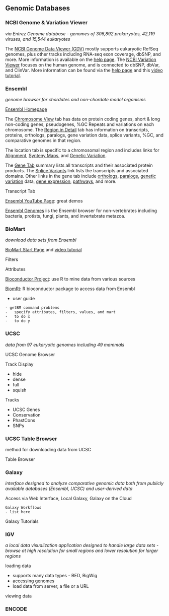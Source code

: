 ## Genomic Databases
### NCBI Genome & Variation Viewer
_via Entrez Genome database - genomes of 306,892 prokaryotes, 42,119 viruses, and 15,544 eukaryotes_

The [NCBI Genome Data Viewer (GDV)](https://www.ncbi.nlm.nih.gov/genome/gdv/) mostly supports eukaryotic RefSeq genomes, plus other tracks including RNA-seq exon coverage, dbSNP, and more. More information is available on the [help page](https://www.ncbi.nlm.nih.gov/genome/gdv/browser/help/). The [NCBI Variation Viewer](https://www.ncbi.nlm.nih.gov/variation/view/) focuses on the human genome, and is connected to dbSNP, dbVar, and ClinVar. More information can be found via the [help page](https://www.ncbi.nlm.nih.gov/variation/view/help/) and this [video tutorial](https://www.youtube.com/watch?v=rnWZ9MFBwUM&ab_channel=TheNationalLibraryofMedicine).

### Ensembl
_genome browser for chordates and non-chordate model organisms_

[Ensembl Homepage](http://uswest.ensembl.org/index.html)

The [Chromosome View](http://uswest.ensembl.org/Homo_sapiens/Location/Chromosome?r=11) tab has data on protein coding genes, short & long non-coding genes, pseudogenes, %GC Repeats and variations on each chromosome. The [Region in Detail](http://uswest.ensembl.org/Homo_sapiens/Location/View?db=core;g=ENSG00000244734;r=11:5225386-5229473) tab has information on transcripts, proteins, orthologs, paralogs, gene variation data, splice variants, %GC, and comparative genomes in that region. 

The location tab is specific to a chromosomal region and includes links for [Alignment](http://uswest.ensembl.org/Homo_sapiens/Location/Compara_Alignments?align=1944;db=core;g=ENSG00000244734;r=11:5225386-5229473;t=ENST00000485743), [Synteny Maps](http://uswest.ensembl.org/Homo_sapiens/Location/Synteny?align=1944;db=core;g=ENSG00000244734;r=11:5225386-5229473;t=ENST00000485743), and [Genetic Variation](http://uswest.ensembl.org/Homo_sapiens/Location/Variant/Table?align=1944;db=core;g=ENSG00000244734;r=11:5225386-5229473;t=ENST00000485743).

The [Gene Tab](http://uswest.ensembl.org/Homo_sapiens/Gene/Summary?db=core;g=ENSG00000244734;r=11:5225386-5229473;t=ENST00000485743) summary lists all transcripts and their associated protein products. The [Splice Variants](http://uswest.ensembl.org/Homo_sapiens/Gene/Splice?db=core;g=ENSG00000244734;r=11:5225386-5229473;t=ENST00000485743) link lists the transcripts and associated domains. Other links in the gene tab include [orthologs](http://uswest.ensembl.org/Homo_sapiens/Gene/Compara_Ortholog?db=core;g=ENSG00000244734;r=11:5225386-5229473;t=ENST00000485743), [paralogs](http://uswest.ensembl.org/Homo_sapiens/Gene/Compara_Paralog?db=core;g=ENSG00000244734;r=11:5225386-5229473;t=ENST00000485743), [genetic variation](http://uswest.ensembl.org/Homo_sapiens/Gene/Variation_Gene/Table?db=core;g=ENSG00000244734;r=11:5225386-5229473;t=ENST00000485743) data, [gene expression](http://uswest.ensembl.org/Homo_sapiens/Gene/ExpressionAtlas?db=core;g=ENSG00000244734;r=11:5225386-5229473;t=ENST00000485743), [pathways](http://uswest.ensembl.org/Homo_sapiens/Gene/Pathway?db=core;g=ENSG00000244734;r=11:5225386-5229473;t=ENST00000485743), and more. 

Transcript Tab

[Ensembl YouTube Page](https://www.youtube.com/channel/UCKGzTZIXfs2HX44X3HqBtDA): great demos

[Ensembl Genomes](http://ensemblgenomes.org/) iis the Ensembl browser for non-vertebrates including bacteria, protists, fungi, plants, and invertebrate metazoa.

### BioMart
_download data sets from Ensembl_

[BioMart Start Page](http://uswest.ensembl.org/biomart/martview/c92977310e04989e7c0a23d938ed684b) and [video tutorial](https://www.youtube.com/watch?v=DXPaBdPM2vs&list=PLA5333E28D1193B6B&index=5&ab_channel=EnsemblTraining)

Filters

Attributes

[Bioconductor Project](https://www.bioconductor.org/): use R to mine data from various sources

[BiomRt](https://bioconductor.org/packages/release/bioc/vignettes/biomaRt/inst/doc/biomaRt.html): R bioconductor package to access data from Ensembl
- user guide

```
- getBM command problems
-   specify attributes, filters, values, and mart 
-   to do x
-   to do y
```

### UCSC
_data from 97 eukaryotic genomes including 49 mammals_

UCSC Genome Browser

Track Display
- hide
- dense
- full
- squish

Tracks
- UCSC Genes
- Conservation
- PhastCons
- SNPs


### UCSC Table Browser
method for downloading data from UCSC

Table Browser

### Galaxy
_interface designed to analyze comparative genomic data both from publicly available databases (Ensembl, UCSC) and user-derived data_

Access via Web Interface, Local Galaxy, Galaxy on the Cloud

```
Galaxy Workflows
- list here
```

Galaxy Tutorials

### IGV
_a local data visualization application designed to handle large data sets - browse at high resolution for small regions and lower resolution for larger regions_

loading data
- supports many data types - BED, BigWig
- accessing genomes 
- load data from server, a file or a URL

viewing data


### ENCODE

